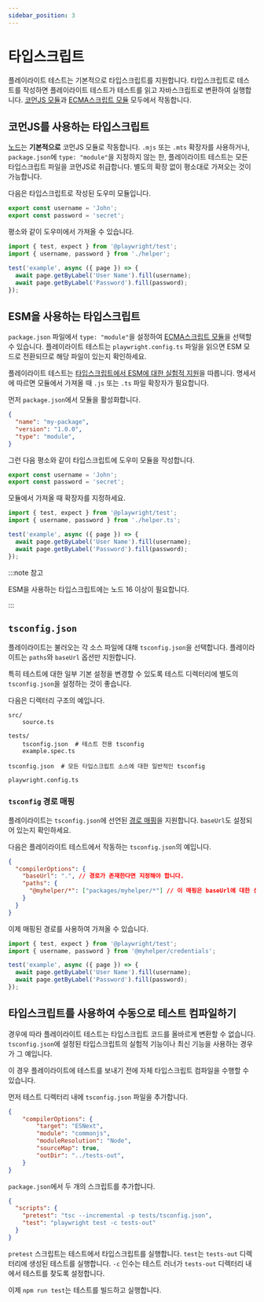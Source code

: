 ```yaml
---
sidebar_position: 3
---
```


# 타입스크립트

플레이라이트 테스트는 기본적으로 타입스크립트를 지원합니다. 타입스크립트로 테스트를 작성하면 플레이라이트 테스트가 테스트를 읽고 자바스크립트로 변환하여 실행합니다. [코먼JS 모듈](https://nodejs.org/api/modules.html)과 [ECMA스크립트 모듈](https://nodejs.org/api/esm.html) 모두에서 작동합니다.

## 코먼JS를 사용하는 타입스크립트

[노드](https://nodejs.org/en/)는 **기본적으로** 코먼JS 모듈로 작동합니다. `.mjs` 또는 `.mts` 확장자를 사용하거나, `package.json`에 `type: "module"`을 지정하지 않는 한, 플레이라이트 테스트는 모든 타입스크립트 파일을 코먼JS로 취급합니다. 별도의 확장 없이 평소대로 가져오는 것이 가능합니다.

다음은 타입스크립트로 작성된 도우미 모듈입니다.

```ts title="helper.ts"
export const username = 'John';
export const password = 'secret';
```

평소와 같이 도우미에서 가져올 수 있습니다.

```ts title="example.spec.ts"
import { test, expect } from '@playwright/test';
import { username, password } from './helper';

test('example', async ({ page }) => {
  await page.getByLabel('User Name').fill(username);
  await page.getByLabel('Password').fill(password);
});
```

## ESM을 사용하는 타입스크립트

`package.json` 파일에서 `type: "module"`을 설정하여 [ECMA스크립트 모듈](https://nodejs.org/api/esm.html)을 선택할 수 있습니다. 플레이라이트 테스트는 `playwright.config.ts` 파일을 읽으면 ESM 모드로 전환되므로 해당 파일이 있는지 확인하세요.

플레이라이트 테스트는 [타입스크립트에서 ESM에 대한 실험적 지원](https://www.typescriptlang.org/docs/handbook/esm-node.html)을 따릅니다. 명세서에 따르면 모듈에서 가져올 때 `.js` 또는 `.ts` 파일 확장자가 필요합니다.

먼저 `package.json`에서 모듈을 활성화합니다.

```json
{
  "name": "my-package",
  "version": "1.0.0",
  "type": "module",
}
```

그런 다음 평소와 같이 타입스크립트에 도우미 모듈을 작성합니다.

```ts title="helper.ts"
export const username = 'John';
export const password = 'secret';
```

모듈에서 가져올 때 확장자를 지정하세요.

```ts title="example.spec.ts"
import { test, expect } from '@playwright/test';
import { username, password } from './helper.ts';

test('example', async ({ page }) => {
  await page.getByLabel('User Name').fill(username);
  await page.getByLabel('Password').fill(password);
});
```

:::note 참고

ESM을 사용하는 타입스크립트에는 노드 16 이상이 필요합니다.

:::

## `tsconfig.json`

플레이라이트는 불러오는 각 소스 파일에 대해 `tsconfig.json`을 선택합니다. 플레이라이트는 `paths`와 `baseUrl` 옵션만 지원합니다.

특히 테스트에 대한 일부 기본 설정을 변경할 수 있도록 테스트 디렉터리에 별도의 `tsconfig.json`을 설정하는 것이 좋습니다.

다음은 디렉터리 구조의 예입니다.

```
src/
    source.ts

tests/
    tsconfig.json  # 테스트 전용 tsconfig
    example.spec.ts

tsconfig.json  # 모든 타입스크립트 소스에 대한 일반적인 tsconfig

playwright.config.ts
```

### `tsconfig` 경로 매핑

플레이라이트는 `tsconfig.json`에 선언된 [경로 매핑](https://www.typescriptlang.org/docs/handbook/module-resolution.html#path-mapping)을 지원합니다. `baseUrl`도 설정되어 있는지 확인하세요.

다음은 플레이라이트 테스트에서 작동하는 `tsconfig.json`의 예입니다.

```json
{
  "compilerOptions": {
    "baseUrl": ".", // 경로가 존재한다면 지정해야 합니다.
    "paths": {
      "@myhelper/*": ["packages/myhelper/*"] // 이 매핑은 baseUrl에 대한 상대 경로입니다.
    }
  }
}
```

이제 매핑된 경로를 사용하여 가져올 수 있습니다.

```ts title="example.spec.ts"
import { test, expect } from '@playwright/test';
import { username, password } from '@myhelper/credentials';

test('example', async ({ page }) => {
  await page.getByLabel('User Name').fill(username);
  await page.getByLabel('Password').fill(password);
});
```

## 타입스크립트를 사용하여 수동으로 테스트 컴파일하기

경우에 따라 플레이라이트 테스트는 타입스크립트 코드를 올바르게 변환할 수 없습니다. `tsconfig.json`에 설정된 타입스크립트의 실험적 기능이나 최신 기능을 사용하는 경우가 그 예입니다.

이 경우 플레이라이트에 테스트를 보내기 전에 자체 타입스크립트 컴파일을 수행할 수 있습니다.

먼저 테스트 디렉터리 내에 `tsconfig.json` 파일을 추가합니다.

```json
{
    "compilerOptions": {
        "target": "ESNext",
        "module": "commonjs",
        "moduleResolution": "Node",
        "sourceMap": true,
        "outDir": "../tests-out",
    }
}
```

`package.json`에서 두 개의 스크립트를 추가합니다.

```json
{
  "scripts": {
    "pretest": "tsc --incremental -p tests/tsconfig.json",
    "test": "playwright test -c tests-out"
  }
}
```

`pretest` 스크립트는 테스트에서 타입스크립트를 실행합니다. `test`는 `tests-out` 디렉터리에 생성된 테스트를 실행합니다. `-c` 인수는 테스트 러너가 `tests-out` 디렉터리 내에서 테스트를 찾도록 설정합니다.

이제 `npm run test`는 테스트를 빌드하고 실행합니다.
